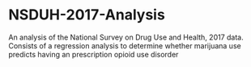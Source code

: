 # NSDUH-2017-Analysis
An analysis of the National Survey on Drug Use and Health, 2017 data. Consists of a regression analysis to determine whether marijuana use predicts having an prescription opioid use disorder

